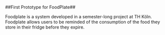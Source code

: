 ##First Prototype for FoodPlate##

Foodplate is a system developed in a semester-long project at TH Köln. Foodplate allows users to be reminded of the consumption of the food they store in their fridge before they expire. 



